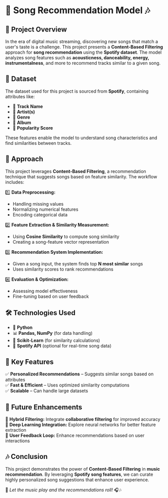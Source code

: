 # 🎵 Song Recommendation Model 🎶  

## 📌 Project Overview  
In the era of digital music streaming, discovering new songs that match a user's taste is a challenge. This project presents a **Content-Based Filtering** approach for **song recommendation** using the **Spotify dataset**. The model analyzes song features such as **acousticness, danceability, energy, instrumentalness**, and more to recommend tracks similar to a given song.  

## 📂 Dataset  
The dataset used for this project is sourced from **Spotify**, containing attributes like:  
- 🎼 **Track Name**  
- 🎤 **Artist(s)**  
- 📅 **Genre**  
- 🎵 **Album**  
- 🔢 **Popularity Score**  

These features enable the model to understand song characteristics and find similarities between tracks.  

## 🚀 Approach  
This project leverages **Content-Based Filtering**, a recommendation technique that suggests songs based on feature similarity. The workflow includes:  

1️⃣ **Data Preprocessing:**  
   - Handling missing values  
   - Normalizing numerical features  
   - Encoding categorical data  

2️⃣ **Feature Extraction & Similarity Measurement:**  
   - Using **Cosine Similarity** to compute song similarity  
   - Creating a song-feature vector representation  

3️⃣ **Recommendation System Implementation:**  
   - Given a song input, the system finds top **N most similar** songs  
   - Uses similarity scores to rank recommendations  

4️⃣ **Evaluation & Optimization:**  
   - Assessing model effectiveness  
   - Fine-tuning based on user feedback  

## 🛠️ Technologies Used  
- 🐍 **Python**  
- 📊 **Pandas, NumPy** (for data handling)  
- 🎯 **Scikit-Learn** (for similarity calculations)  
- 🎵 **Spotify API** (optional for real-time song data)  

## 🎯 Key Features  
✅ **Personalized Recommendations** – Suggests similar songs based on attributes  
✅ **Fast & Efficient** – Uses optimized similarity computations  
✅ **Scalable** – Can handle large datasets  

## 📌 Future Enhancements  
🔹 **Hybrid Filtering:** Integrate **collaborative filtering** for improved accuracy  
🔹 **Deep Learning Integration:** Explore neural networks for better feature extraction  
🔹 **User Feedback Loop:** Enhance recommendations based on user interactions  

## 🎶 Conclusion  
This project demonstrates the power of **Content-Based Filtering** in **music recommendation**. By leveraging **Spotify song features**, we can curate highly personalized song suggestions that enhance user experience.  

🌟 *Let the music play and the recommendations roll!* 🎧🎶  
